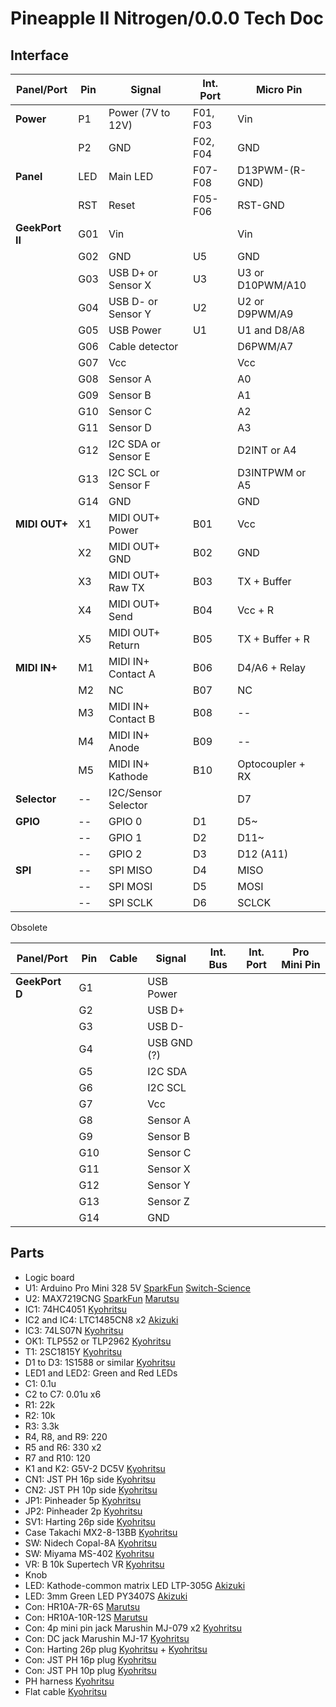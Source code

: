# Pineapple II Nitrogen/0.0.0 Tech Doc

## Interface

| Panel/Port      | Pin | Signal              | Int. Port | Micro Pin        |
| --------------- | --- | ------------------- | --------- | ---------------- |
| **Power**       | P1  | Power (7V to 12V)   | F01, F03  | Vin              |
|                 | P2  | GND                 | F02, F04  | GND              |
| **Panel**       | LED | Main LED            | F07-F08   | D13PWM-(R-GND)   |
|                 | RST | Reset               | F05-F06   | RST-GND          |
| **GeekPort II** | G01 | Vin                 |           | Vin              |
|                 | G02 | GND                 | U5        | GND              |
|                 | G03 | USB D+ or Sensor X  | U3        | U3 or D10PWM/A10 |
|                 | G04 | USB D- or Sensor Y  | U2        | U2 or D9PWM/A9   |
|                 | G05 | USB Power           | U1        | U1 and D8/A8     |
|                 | G06 | Cable detector      |           | D6PWM/A7         |
|                 | G07 | Vcc                 |           | Vcc              |
|                 | G08 | Sensor A            |           | A0               |
|                 | G09 | Sensor B            |           | A1               |
|                 | G10 | Sensor C            |           | A2               |
|                 | G11 | Sensor D            |           | A3               |
|                 | G12 | I2C SDA or Sensor E |           | D2INT or A4      |
|                 | G13 | I2C SCL or Sensor F |           | D3INTPWM or A5   |
|                 | G14 | GND                 |           | GND              |
| **MIDI OUT+**   | X1  | MIDI OUT+ Power     | B01       | Vcc              |
|                 | X2  | MIDI OUT+ GND       | B02       | GND              |
|                 | X3  | MIDI OUT+ Raw TX    | B03       | TX + Buffer      |
|                 | X4  | MIDI OUT+ Send      | B04       | Vcc + R          |
|                 | X5  | MIDI OUT+ Return    | B05       | TX + Buffer + R  |
| **MIDI IN+**    | M1  | MIDI IN+ Contact A  | B06       | D4/A6 + Relay    |
|                 | M2  | NC                  | B07       | NC               |
|                 | M3  | MIDI IN+ Contact B  | B08       | --               |
|                 | M4  | MIDI IN+ Anode      | B09       | --               |
|                 | M5  | MIDI IN+ Kathode    | B10       | Optocoupler + RX |
| **Selector**    | --  | I2C/Sensor Selector |           | D7               |
| **GPIO**        | --  | GPIO 0              | D1        | D5~              |
|                 | --  | GPIO 1              | D2        | D11~             |
|                 | --  | GPIO 2              | D3        | D12 (A11)        |
| **SPI**         | --  | SPI MISO            | D4        | MISO             |
|                 | --  | SPI MOSI            | D5        | MOSI             |
|                 | --  | SPI SCLK            | D6        | SCLCK            |

Obsolete

| Panel/Port      | Pin      | Cable  | Signal                       | Int. Bus      | Int. Port    | Pro Mini Pin |
| --------------- | -------- | ------ | ---------------------------- | ------------- | ------------ | ------------ |
| **GeekPort D**  | G1       |        | USB Power                    |               |              |              |
|                 | G2       |        | USB D+                       |               |              |              |
|                 | G3       |        | USB D-                       |               |              |              |
|                 | G4       |        | USB GND (?)                  |               |              |              |
|                 | G5       |        | I2C SDA                      |               |              |              |
|                 | G6       |        | I2C SCL                      |               |              |              |
|                 | G7       |        | Vcc                          |               |              |              |
|                 | G8       |        | Sensor A                     |               |              |              |
|                 | G9       |        | Sensor B                     |               |              |              |
|                 | G10      |        | Sensor C                     |               |              |              |
|                 | G11      |        | Sensor X                     |               |              |              |
|                 | G12      |        | Sensor Y                     |               |              |              |
|                 | G13      |        | Sensor Z                     |               |              |              |
|                 | G14      |        | GND                          |               |              |              |


## Parts

* Logic board
* U1: Arduino Pro Mini 328 5V [SparkFun](https://www.sparkfun.com/products/11113) [Switch-Science](https://www.switch-science.com/catalog/946/)
* U2: MAX7219CNG [SparkFun](https://www.sparkfun.com/products/9622) [Marutsu](http://www.marutsu.co.jp/pc/i/60116/)
* IC1: 74HC4051 [Kyohritsu](http://eleshop.jp/shop/g/gT11593/)
* IC2 and IC4: LTC1485CN8 x2 [Akizuki](http://akizukidenshi.com/catalog/g/gI-01869/)
* IC3: 74LS07N [Kyohritsu](http://eleshop.jp/shop/g/gT11678/)
* OK1: TLP552 or TLP2962 [Kyohritsu](http://eleshop.jp/shop/g/g44R13L/)
* T1: 2SC1815Y [Kyohritsu](http://eleshop.jp/shop/g/gA4B135/)
* D1 to D3: 1S1588 or similar [Kyohritsu](http://eleshop.jp/shop/g/g1CS13I/)
* LED1 and LED2: Green and Red LEDs
* C1: 0.1u
* C2 to C7: 0.01u x6
* R1: 22k
* R2: 10k
* R3: 3.3k
* R4, R8, and R9: 220
* R5 and R6: 330 x2
* R7 and R10: 120
* K1 and K2: G5V-2 DC5V [Kyohritsu](http://eleshop.jp/shop/g/g41713R/)
* CN1: JST PH 16p side [Kyohritsu](http://eleshop.jp/shop/g/g61L15C/)
* CN2: JST PH 10p side [Kyohritsu](http://eleshop.jp/shop/g/g61L146/)
* JP1: Pinheader 5p [Kyohritsu](http://eleshop.jp/shop/g/gEAT417/)
* JP2: Pinheader 2p [Kyohritsu](http://eleshop.jp/shop/g/gEAT417/)
* SV1: Harting 26p side [Kyohritsu](http://eleshop.jp/shop/g/g4A114X/)
* Case Takachi MX2-8-13BB [Kyohritsu](http://eleshop.jp/shop/g/g82731D/)
* SW: Nidech Copal-8A [Kyohritsu](http://eleshop.jp/shop/g/gD1G362/)
* SW: Miyama MS-402 [Kyohritsu](http://eleshop.jp/shop/g/g41W131/)
* VR: B 10k Supertech VR [Kyohritsu](http://eleshop.jp/shop/g/g4BP13G/)
* Knob
* LED: Kathode-common matrix LED LTP-305G [Akizuki](http://akizukidenshi.com/catalog/g/gI-07441/)
* LED: 3mm Green LED PY3407S [Akizuki](http://akizukidenshi.com/catalog/g/gI-03461/)
* Con: HR10A-7R-6S [Marutsu](http://www.marutsu.co.jp/pc/i/37647/)
* Con: HR10A-10R-12S [Marutsu](http://www.marutsu.co.jp/pc/i/37640/)
* Con: 4p mini pin jack Marushin MJ-079 x2 [Kyohritsu](http://eleshop.jp/shop/g/g6AR144/)
* Con: DC jack Marushin MJ-17 [Kyohritsu](http://eleshop.jp/shop/g/g3CU147/)
* Con: Harting 26p plug [Kyohritsu](http://eleshop.jp/shop/g/gC32361/) + [Kyohritsu](http://eleshop.jp/shop/g/gC32368/)
* Con: JST PH 16p plug [Kyohritsu](http://eleshop.jp/shop/g/g61K14H/)
* Con: JST PH 10p plug [Kyohritsu](http://eleshop.jp/shop/g/g61K14B/) 
* PH harness [Kyohritsu](http://eleshop.jp/shop/g/gEAO313/)
* Flat cable [Kyohritsu](http://eleshop.jp/shop/g/gA5G149/)



